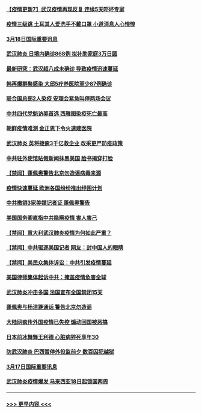 #### [【疫情更新7】武汉疫情再现反复 连续5天吓坏专家](../pages/prog202/a102801131.md?t=03182031) 
#### [疫情三级跳 土耳其人爱洗手不戴口罩 小道消息人心惶惶](../pages/prog202/a102802247.md?t=03182031) 
#### [3月18日国际重要讯息](../pages/prog202/a102802220.md?t=03182031) 
#### [武汉肺炎 日境内确诊868例 拟补助家庭3万日圆](../pages/prog202/a102802165.md?t=03182031) 
#### [最新研究：武汉超八成未确诊 导致疫情迅速蔓延](../pages/prog202/a102802178.md?t=03182031) 
#### [韩再爆群聚感染 大邱5疗养医院至少87例确诊](../pages/prog202/a102802065.md?t=03182031) 
#### [联合国总部2人染疫 安理会紧急叫停两场会议](../pages/prog202/a102802101.md?t=03182031) 
#### [中共四代党魁访美首选 西雅图染疫死亡最高](../pages/prog202/a102802001.md?t=03182031) 
#### [朝鲜疫情难测 金正恩下令火速建医院](../pages/prog202/a102802030.md?t=03182031) 
#### [武汉肺炎 英将拨逾3千亿救企业 改采更严防疫政策](../pages/prog202/a102802014.md?t=03182031) 
#### [中共驻外使馆贴假新闻抹黑美国 脸书揭穿打脸](../pages/prog202/a102801817.md?t=03182031) 
#### [【禁闻】蓬佩奥警告北京勿造谣病毒来源](../pages/prog202/a102801905.md?t=03182031) 
#### [疫情快速蔓延 欧洲各国纷纷推出纾困计划](../pages/prog202/a102801885.md?t=03182031) 
#### [中共撤销3家美媒记者证 蓬佩奥警告](../pages/prog202/a102801872.md?t=03182031) 
#### [美国国务卿直指中共隐瞒疫情 害人害己](../pages/prog202/a102801874.md?t=03182031) 
#### [【禁闻】意大利武汉肺炎疫情为何如此严重？](../pages/prog202/a102801822.md?t=03182031) 
#### [【禁闻】中共驱逐美国记者 网友：封中国人的眼睛](../pages/prog202/a102801807.md?t=03182031) 
#### [【禁闻】美民众集体诉讼：中共引发疫情蔓延](../pages/prog202/a102801799.md?t=03182031) 
#### [美国律师集体起诉中共：掩盖疫情危害全球](../pages/prog202/a102801671.md?t=03182031) 
#### [武汉肺炎冲击多国 法国宣布全国禁闭15天](../pages/prog202/a102801654.md?t=03182031) 
#### [蓬佩奥与杨洁篪通话 警告北京勿造谣](../pages/prog202/a102801646.md?t=03182031) 
#### [大陆网疯传外国疫情已失控 煽动回国被恶搞](../pages/prog202/a102801480.md?t=03182031) 
#### [日本前冰舞舞王利德 心脏病猝死享年30](../pages/prog202/a102801444.md?t=03182031) 
#### [防武汉肺炎 巴西暂停外役监前夕 数百囚犯越狱](../pages/prog202/a102801374.md?t=03182031) 
#### [3月17日国际重要讯息](../pages/prog202/a102801383.md?t=03182031) 
#### [武汉肺炎疫情爆发 马来西亚18日起锁国两周](../pages/prog202/a102801262.md?t=03182031) 

----
#### [ >>> 更早内容 <<< ](../indexes/prog202-earlier.md)
